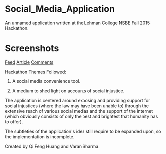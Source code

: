 # Social_Media_Application

An unnamed application written at the Lehman College NSBE Fall 2015 Hackathon.

# Screenshots

[Feed](img/mainscreen.png)
[Article](img/article.png)
[Comments](img/comment.png)

Hackathon Themes Followed:

1. A social media convenience tool.

2. A medium to shed light on accounts of social injustice.


The application is centered around exposing and providing support for social injustices (where the law may have been unable to) through the extensive reach of various social medias and the support of the internet (which obviously consists of only the best and brightest that humanity has to offer).

The subtleties of the application's idea still require to be expanded upon, so the implementation is incomplete.

Created by Qi Feng Huang and Varan Sharma.
